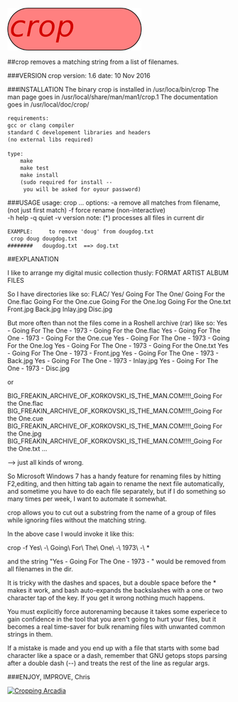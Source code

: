 ![alt text][logo]

[logo]: https://github.com/spikeysnack/crop/blob/master/doc/crop.png "crop"

##crop removes a matching string from a list of filenames.

###VERSION
crop version:	 1.6  date:	10 Nov 2016

###INSTALLATION
	The binary crop is installed in /usr/loca/bin/crop
	The man page goes in /usr/local/share/man/man1/crop.1
	The documentation goes in /usr/local/doc/crop/

	requirements:
	gcc or clang compiler
	standard C developement libraries and headers	
	(no external libs required)

	type:
		make
		make test
		make install 
		(sudo required for install -- 
		 you will be asked for oyour password)


###USAGE
usage: crop <string> <filename1> <filename2> ...
options:
	 -a remove all matches from filename, (not just first match) 
	 -f force rename (non-interactive)  
	 -h help 
	 -q quiet 
	 -v version 
	note: (*) processes all files in current dir

	EXAMPLE:	 to remove 'doug' from dougdog.txt 
	 crop doug dougdog.txt 
	########   dougdog.txt  ==> dog.txt  


##EXPLANATION 

I like to arrange my digital music collection thusly:
   FORMAT
	 ARTIST
		ALBUM
		      FILES

So I have directories like so:
   FLAC/
	 Yes/
 	      Going For The One/
				  Going For the One.flac 
				  Going For the One.cue 
				  Going For the One.log
				  Going For the One.txt
				  Front.jpg
				  Back.jpg
				  Inlay.jpg
				  Disc.jpg
  

But more often than not the files come in a Roshell archive (rar) like so:
Yes - Going For The One - 1973 - Going For the One.flac 
Yes - Going For The One - 1973 - Going For the One.cue 
Yes - Going For The One - 1973 - Going For the One.log
Yes - Going For The One - 1973 - Going For the One.txt
Yes - Going For The One - 1973 - Front.jpg
Yes - Going For The One - 1973 - Back.jpg
Yes - Going For The One - 1973 - Inlay.jpg
Yes - Going For The One - 1973 - Disc.jpg

or 

BIG_FREAKIN_ARCHIVE_OF_KORKOVSKI_IS_THE_MAN.COM!!!!_Going For the One.flac
BIG_FREAKIN_ARCHIVE_OF_KORKOVSKI_IS_THE_MAN.COM!!!!_Going For the One.cue
BIG_FREAKIN_ARCHIVE_OF_KORKOVSKI_IS_THE_MAN.COM!!!!_Going For the One.jpg
BIG_FREAKIN_ARCHIVE_OF_KORKOVSKI_IS_THE_MAN.COM!!!!_Going For the One.txt
...

--> just all kinds of wrong.


So Microsoft Windows 7 has a handy feature for renaming files 
by hitting F2,editing, and then  hitting tab again 
to rename the next file automatically,
and sometime you have to do each file separately, 
but if I do something so many times per week, 
I want to automate it somewhat.


crop allows you to cut out a substring 
from the name of a group of files
while ignoring files without the matching string.


In the above case I would invoke it like this:

   crop -f Yes\ \-\ Going\ For\ The\ One\ \-\ 1973\ -\  *  

and the string "Yes - Going For The One - 1973 - " 
would be removed from all filenames in the dir.

It is tricky with the dashes and spaces,
but a double space before the * makes it work, 
and bash auto-expands the backslashes with 
a one or two character tap of the <tab> key. 
If you get it wrong nothing much happens. 

You must explicitly force autorenaming because
it takes some experiece to gain confidence in the tool 
that you aren't going to hurt your files, 
but it becomes a real time-saver for bulk renaming files
with unwanted common strings in them.

If a mistake is made and you end up with a file that starts with
some bad character like a space or a dash, remember that GNU getops
stops parsing after a double dash (--) 
and treats the rest of the line as regular args. 

###ENJOY, IMPROVE, 
       Chris


[![Cropping Arcadia](http://img.youtube.com/vi/SrvErvylfmg/0.jpg)](https://www.youtube.com/watch?v=SrvErvylfmg)
